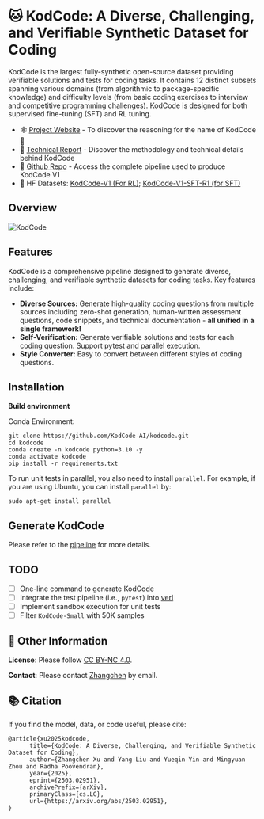 # 🐱 KodCode: A Diverse, Challenging, and Verifiable Synthetic Dataset for Coding

KodCode is the largest fully-synthetic open-source dataset providing verifiable solutions and tests for coding tasks. It contains 12 distinct subsets spanning various domains (from algorithmic to package-specific knowledge) and difficulty levels (from basic coding exercises to interview and competitive programming challenges). KodCode is designed for both supervised fine-tuning (SFT) and RL tuning.

- 🕸️ [Project Website](https://kodcode-ai.github.io/) - To discover the reasoning for the name of KodCode 🤨
- 📄 [Technical Report](https://github.com/KodCode-AI/kodcode/blob/main/paper/kodcode_v1.pdf) - Discover the methodology and technical details behind KodCode
- 💾 [Github Repo](https://github.com/KodCode-AI/kodcode) - Access the complete pipeline used to produce KodCode V1
- 🤗 HF Datasets: [KodCode-V1 (For RL)](https://huggingface.co/datasets/KodCode/KodCode-V1); [KodCode-V1-SFT-R1 (for SFT)](https://huggingface.co/datasets/KodCode/KodCode-V1-SFT-R1)

## Overview
![KodCode](https://kodcode-ai.github.io/static/images/kodcode-pipeline.jpg)

## Features
KodCode is a comprehensive pipeline designed to generate diverse, challenging, and verifiable synthetic datasets for coding tasks. Key features include:
- **Diverse Sources:** Generate high-quality coding questions from multiple sources including zero-shot generation, human-written assessment questions, code snippets, and technical documentation - **all unified in a single framework!**
- **Self-Verification:** Generate verifiable solutions and tests for each coding question. Support pytest and parallel execution.
- **Style Converter:** Easy to convert between different styles of coding questions.

## Installation

**Build environment**

Conda Environment:
```
git clone https://github.com/KodCode-AI/kodcode.git
cd kodcode
conda create -n kodcode python=3.10 -y
conda activate kodcode
pip install -r requirements.txt
```

To run unit tests in parallel, you also need to install `parallel`. For example, if you are using Ubuntu, you can install `parallel` by:
```
sudo apt-get install parallel
```

## Generate KodCode

Please refer to the [pipeline](https://github.com/KodCode-AI/kodcode/blob/main/pipeline) for more details.

##  TODO

- [ ] One-line command to generate KodCode
- [ ] Integrate the test pipeline (i.e., `pytest`) into [verl](https://github.com/volcengine/verl)
- [ ] Implement sandbox execution for unit tests
- [ ] Filter `KodCode-Small` with 50K samples

## 🧐 Other Information

**License**: Please follow [CC BY-NC 4.0](https://creativecommons.org/licenses/by-nc/4.0/deed.en).

**Contact**: Please contact [Zhangchen](mailto:zxu9@uw.edu) by email.

## 📚 Citation

If you find the model, data, or code useful, please cite:
```
@article{xu2025kodcode,
      title={KodCode: A Diverse, Challenging, and Verifiable Synthetic Dataset for Coding}, 
      author={Zhangchen Xu and Yang Liu and Yueqin Yin and Mingyuan Zhou and Radha Poovendran},
      year={2025},
      eprint={2503.02951},
      archivePrefix={arXiv},
      primaryClass={cs.LG},
      url={https://arxiv.org/abs/2503.02951}, 
}
```